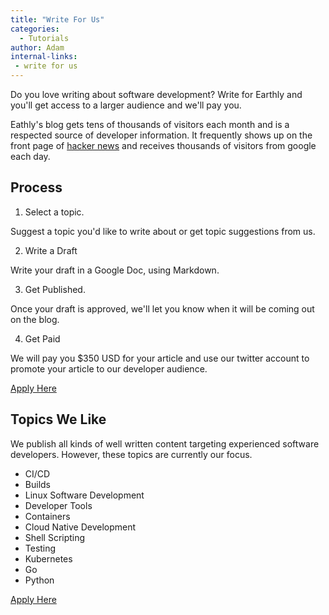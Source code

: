 ```yaml
---
title: "Write For Us"
categories:
  - Tutorials
author: Adam
internal-links:
 - write for us
---
```

Do you love writing about software development? Write for Earthly and you'll get access to a larger audience and we'll pay you.

Eathly's blog gets tens of thousands of visitors each month and is a respected source of developer information. It frequently shows up on the front page of [hacker news](https://news.ycombinator.com/from?site=earthly.dev) and receives thousands of visitors from google each day.

## Process
<!-- markdownlint-disable MD029 -->

1. Select a topic.

  Suggest a topic you'd like to write about or get topic suggestions from us.

2. Write a Draft

  Write your draft in a Google Doc, using Markdown.

3. Get Published.

  Once your draft is approved, we'll let you know when it will be coming out on the blog.

4. Get Paid

  We will pay you $350 USD for your article and use our twitter account to promote your article to our developer audience.

<!-- vale HouseStyle.Link = NO -->
<a href="https://docs.google.com/forms/d/e/1FAIpQLSdgpU8oYXvRRnvtxt5ZruAvJ3RPa4sEXgvbaY1xDOA98G3ycw/viewform">Apply Here</a>

## Topics We Like

We publish all kinds of well written content targeting experienced software developers. However, these topics are currently our focus.

* CI/CD
* Builds
* Linux Software Development
* Developer Tools
* Containers
* Cloud Native Development
* Shell Scripting
* Testing
* Kubernetes
* Go
* Python

<a href="https://docs.google.com/forms/d/e/1FAIpQLSdgpU8oYXvRRnvtxt5ZruAvJ3RPa4sEXgvbaY1xDOA98G3ycw/viewform">Apply Here</a>
